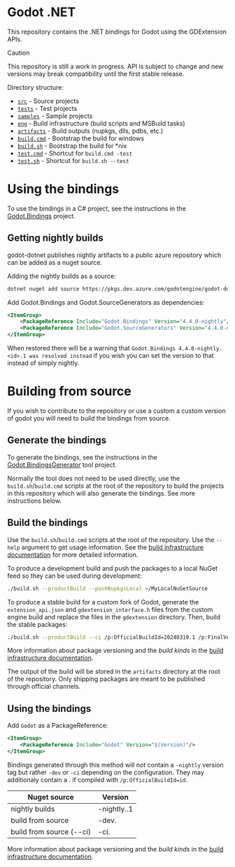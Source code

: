 # Godot .NET

This repository contains the .NET bindings for Godot using the GDExtension APIs.

> [!CAUTION]
> This repository is still a work in progress. API is subject to change and new versions may break compatibility until the first stable release.

Directory structure:

- [`src`](./src) - Source projects
- [`tests`](./tests) - Test projects
- [`samples`](./samples) - Sample projects
- [`eng`](./eng) - Build infrastructure (build scripts and MSBuild tasks)
- [`artifacts`](./artifacts) - Build outputs (nupkgs, dlls, pdbs, etc.)
- [`build.cmd`](./build.cmd) - Bootstrap the build for windows
- [`build.sh`](./build.sh) - Bootstrap the build for *nix
- [`test.cmd`](./test.cmd) - Shortcut for `build.cmd -test`
- [`test.sh`](./test.sh) - Shortcut for `build.sh --test`

# Using the bindings

To use the bindings in a C# project, see the instructions in the [Godot.Bindings](src/Godot.Bindings) project.

## Getting nightly builds

godot-dotnet publishes nightly artifacts to a public azure repository which can be added as a nuget source.

Adding the nightly builds as a source:

```bash
dotnet nuget add source https://pkgs.dev.azure.com/godotengine/godot-dotnet/_packaging/godot-nightly/nuget/v3/index.json
```

Add Godot.Bindings and Godot.SourceGenerators as dependencies:

```xml
<ItemGroup>
    <PackageReference Include="Godot.Bindings" Version="4.4.0-nightly"/>
    <PackageReference Include="Godot.SourceGenerators" Version="4.4.0-nightly" OutputItemType="Analyzer" ReferenceOutputAssembly="false" />
</ItemGroup>
```

When restored there will be a warning that `Godot.Bindings 4.4.0-nightly.<id>.1 was resolved instead` if you wish you can set the version to that instead of simply nightly.

# Building from source

If you wish to contribute to the repository or use a custom a custom version of godot you will need to build the bindings from source.

## Generate the bindings

To generate the bindings, see the instructions in the [Godot.BindingsGenerator](src/Godot.BindingsGenerator) tool project.

Normally the tool does not need to be used directly, use the `build.sh`/`build.cmd` scripts at the root of the repository to build the projects in this repository which will also generate the bindings. See more instructions below.

## Build the bindings

Use the `build.sh`/`build.cmd` scripts at the root of the repository. Use the `--help` argument to get usage information. See the [build infrastructure documentation](eng/common) for more detailed information.

To produce a development build and push the packages to a local NuGet feed so they can be used during development:

```bash
./build.sh --productBuild --pushNupkgsLocal ~/MyLocalNuGetSource
```

To produce a stable build for a custom fork of Godot, generate the `extension_api.json` and `gdextension_interface.h` files from the custom engine build and replace the files in the `gdextension` directory. Then, build the stable packages:

```bash
./build.sh --productBuild --ci /p:OfficialBuildId=20240319.1 /p:FinalVersionKind=release
```

More information about package versioning and the _build kinds_ in the [build infrastructure documentation](eng/common).

The output of the build will be stored in the `artifacts` directory at the root of the repository. Only shipping packages are meant to be published through official channels.

## Using the bindings

Add `Godot` as a PackageReference:

```xml
<ItemGroup>
    <PackageReference Include="Godot" Version="$(Version)"/>
</ItemGroup>
```

Bindings generated through this method will not contain a `-nightly` version tag but rather `-dev` or `-ci` depending on the configuration. They may additionaly contain a .<id> if compiled with `/p:OfficialBuildId=id`.

| Nuget source             | Version                       |
| -------------------------| ------------------------------|
| nightly builds           | <GodotVersion>-nightly.<id>.1 |
| build from source        | <GodotVersion>-dev.<id>       |
| build from source (--ci) | <GodotVersion>-ci.<id>        |

More information about package versioning and the _build kinds_ in the [build infrastructure documentation](eng/common).
